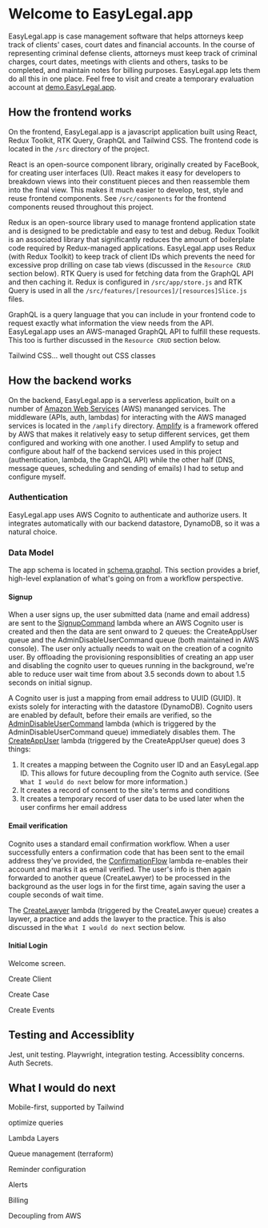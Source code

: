 # Welcome to EasyLegal.app

EasyLegal.app is case management software that helps attorneys keep track of clients' cases, court dates and financial accounts. In the course of representing criminal defense clients, attorneys must keep track of criminal charges, court dates, meetings with clients and others, tasks to be completed, and maintain notes for billing purposes.  EasyLegal.app lets them do all this in one place. Feel free to visit and create a temporary evaluation account at [demo.EasyLegal.app](https://demo.easylegal.app).


## How the frontend works
On the frontend, EasyLegal.app is a javascript application built using React, Redux Toolkit, RTK Query, GraphQL and Tailwind CSS. The frontend code is located in the `/src` directory of the project.

React is an open-source component library, originally created by FaceBook, for creating user interfaces (UI). React makes it easy for developers to breakdown views into their constituent pieces and then reassemble them into the final view. This makes it much easier to develop, test, style and reuse frontend components. See `/src/components` for the frontend components reused throughout this project.

Redux is an open-source library used to manage frontend application state and is designed to be predictable and easy to test and debug. Redux Toolkit is an associated library that significantly reduces the amount of boilerplate code required by Redux-managed applications. EasyLegal.app uses Redux (with Redux Toolkit) to keep track of client IDs which prevents the need for excessive prop drilling on case tab views (discussed in the `Resource CRUD` section below). RTK Query is used for fetching data from the GraphQL API and then caching it. Redux is configured in `/src/app/store.js` and RTK Query is used in all the `/src/features/[resources]/[resources]Slice.js` files.

GraphQL is a query language that you can include in your frontend code to request exactly what information the view needs from the API. EasyLegal.app uses an AWS-managed GraphQL API to fulfill these requests. This too is further discussed in the `Resource CRUD` section below.

Tailwind CSS... well thought out CSS classes

## How the backend works
On the backend, EasyLegal.app is a serverless application, built on a number of [Amazon Web Services](https://aws.amazon.com/) (AWS) mananged services. The middleware (APIs, auth, lambdas) for interacting with the AWS managed services is located in the `/amplify` directory. [Amplify](https://aws.amazon.com/amplify/) is a framework offered by AWS that makes it relatively easy to setup different services, get them configured and working with one another. I used Amplify to setup and configure about half of the backend services used in this project (authentication, lambda, the GraphQL API) while the other half (DNS, message queues, scheduling and sending of emails) I had to setup and configure myself.

### Authentication
EasyLegal.app uses AWS Cognito to authenticate and authorize users. It integrates automatically with our backend datastore, DynamoDB, so it was a natural choice.

### Data Model
The app schema is located in [schema.graphql](https://github.com/OpenSourceSteve/web/blob/dev/amplify/backend/api/web/schema.graphql). This section provides a brief, high-level explanation of what's going on from a workflow perspective.

#### Signup
When a user signs up, the user submitted data (name and email address) are sent to the [SignupCommand](https://github.com/OpenSourceSteve/web/blob/dev/amplify/backend/function/SignupCommand/src/index.js) lambda where an AWS Cognito user is created and then the data are sent onward to 2 queues: the CreateAppUser queue and the AdminDisableUserCommand queue (both maintained in AWS console). The user only actually needs to wait on the creation of a cognito user. By offloading the provisioning responsiblities of creating an app user and disabling the cognito user to queues running in the background, we're able to reduce user wait time from about 3.5 seconds down to about 1.5 seconds on initial signup.

A Cognito user is just a mapping from email address to UUID (GUID). It exists solely for interacting with the datastore (DynamoDB).  Cognito users are enabled by default, before their emails are verified, so the [AdminDisableUserCommand](https://github.com/OpenSourceSteve/web/blob/dev/amplify/backend/function/AdminDisableUserCommand/src/index.js) lambda (which is triggered by the AdminDisableUserCommand queue) immediately disables them. The [CreateAppUser](https://github.com/OpenSourceSteve/web/blob/dev/amplify/backend/function/CreateAppUser/src/index.js) lambda (triggered by the CreateAppUser queue) does 3 things:
1. It creates a mapping between the Cognito user ID and an EasyLegal.app ID. This allows for future decoupling from the Cognito auth service. (See `What I would do next` below for more information.)
2. It creates a record of consent to the site's terms and conditions
3. It creates a temporary record of user data to be used later when the user confirms her email address

#### Email verification
Cognito uses a standard email confirmation workflow.  When a user successfully enters a confirmation code that has been sent to the email address they've provided, the [ConfirmationFlow](https://github.com/OpenSourceSteve/web/blob/dev/amplify/backend/function/ConfirmationFlow/src/index.js) lambda re-enables their account and marks it as email verified. The user's info is then again forwarded to another queue (CreateLawyer) to be processed in the background as the user logs in for the first time, again saving the user a couple seconds of wait time.

The [CreateLawyer](https://github.com/OpenSourceSteve/web/blob/dev/amplify/backend/function/CreateLawyer/src/index.js) lambda (triggered by the CreateLawyer queue) creates a laywer, a practice and adds the lawyer to the practice. This is also discussed in the `What I would do next` section below.

#### Initial Login
Welcome screen.

Create Client

Create Case

Create Events

## Testing and Accessiblity
Jest, unit testing.
Playwright, integration testing. Accessiblity concerns.
Auth Secrets.


## What I would do next
Mobile-first, supported by Tailwind

optimize queries

Lambda Layers

Queue management (terraform)

Reminder configuration

Alerts

Billing

Decoupling from AWS
